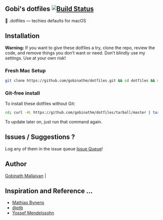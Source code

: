 ## Gobi's dotfiles         [![Build Status](https://travis-ci.org/gobinathm/dotfiles.svg?branch=master)](https://travis-ci.org/gobinathm/dotfiles)

:wrench: .dotfiles — techies defaults for macOS

## Installation

**Warning:** If you want to give these dotfiles a try, clone the repo, review the code, and remove things you don’t want or need. Don’t blindly use my settings. Use at your own risk!

### Fresh Mac Setup

```bash
git clone https://github.com/gobinathm/dotfiles.git && cd dotfiles && source install.sh
```

### Git-free install

To install these dotfiles without Git:

```bash
cd; curl -#L https://github.com/gobinathm/dotfiles/tarball/master | tar -xzv --strip-components 1 --exclude={README.md,bootstrap.sh,.osx,LICENSE-MIT.txt}
```

To update later on, just run that command again.

## Issues / Suggestions ?

Log any of them in the issue queue
[Issue Queue](https://github.com/gobinathm/dotfiles/issues)!

## Author

[Gobinath Mallaiyan](http://twitter.com/gobinathm/) |


## Inspiration and Reference …

* [Mathias Bynens](https://github.com/mathiasbynens/dotfiles)
* [@ptb](https://github.com/ptb/Complete-macOS-Setup/)
* [Yossef Mendelssohn](https://github.com/ymendel/dotfiles/)
